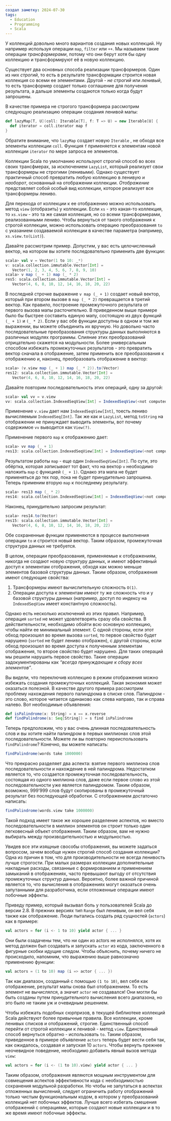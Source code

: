 ```yaml
---
создал заметку: 2024-07-30
tags:
  - Education
  - Programming
  - Scala
---
```

У коллекций довольно много вариантов создания новых коллекций. Ну например используя операции `map`, `filter` или `++`. Мы называем такие операции _трансформерами_, потому что они берут хотя бы одну коллекцию и трансформируют её в новую коллекцию.

Существует два основных способа реализации трансформеров. Один из них _строгий_, то есть в результате трансформации строится новая коллекция со всеми ее элементами. Другой - _не строгий_ или _ленивый_, то есть трансформер создает только соглашение для получения результата, а дальше элементы создаются только когда будут запрошены.

В качестве примера не строгого трансформера рассмотрим следующую реализацию операции создания ленивой мапы:
```scala
def lazyMap[T, U](coll: Iterable[T], f: T => U) = new Iterable[U] {
  def iterator = coll.iterator map f
}
```
Обратите внимание, что `lazyMap` создает новую `Iterable` , не обходя все элементы коллекции `coll`. Функция `f` применяется к элементам новой коллекции `iterator` по мере запроса ее элементов.

Коллекции Scala по умолчанию используют строгий способ во всех своих трансфмерах, за исключением `LazyList`, который реализует свои трансформеры не строгими (ленивыми). Однако существует практичный способ превратить любую коллекцию в ленивую и _наоборот_, основанный на отображении коллекции. _Отображение_ представляет собой особый вид коллекции, которое реализует все трансформеры лениво.

Для перехода от коллекции к ее отображению можно использовать метод `view` (отобразить) у коллекции. Если `xs` - это какая-то коллекция, то `xs.view` - это та же самая коллекция, но со всеми трансформерами, реализованными лениво. Чтобы вернуться от такого отображения к строгой коллекции, можно использовать операцию преобразования `to` с указанием создаваемой коллекции в качестве параметра (например, `xs.view.to(List)`).

Давайте рассмотрим пример. Допустим, у вас есть целочисленный вектор, на котором вы хотите последовательно применить две функции:
```scala
scala> val v = Vector(1 to 10: _*)
v: scala.collection.immutable.Vector[Int] =
   Vector(1, 2, 3, 4, 5, 6, 7, 8, 9, 10)
scala> v map (_ + 1) map (_ * 2)
res5: scala.collection.immutable.Vector[Int] =
   Vector(4, 6, 8, 10, 12, 14, 16, 18, 20, 22)
```
В последней строчке выражение `v map (_ + 1)` создает новый вектор, который при втором вызове в `map (_ * 2)` превращается в третий вектор. Как правило, построение промежуточного результата от первого вызова мапы расточительно. В приведенном выше примере было бы быстрее составить единую мапу, состоящую из двух функций `(_ + 1)` и `(_ * 2)`. Если у вас обе функции доступны в одном и том же выражении, вы можете объединить их вручную. Но довольно часто последовательные преобразования структуры данных выполняются в различных модулях программы. Слияние этих преобразований отрицательно скажется на модульности. Более универсальным способом избежать промежуточных результатов - это превратить вектор сначала в отображение, затем применить все преобразования к отображению и, наконец, преобразовать отображение в вектор:
```scala
scala> (v.view map (_ + 1) map (_ * 2)).to(Vector)
res12: scala.collection.immutable.Vector[Int] =
   Vector(4, 6, 8, 10, 12, 14, 16, 18, 20, 22)  
```
Давайте повторим последовательность этих операций, одну за другой:
```scala
scala> val vv = v.view
vv: scala.collection.IndexedSeqView[Int] = IndexedSeqView(<not computed>)
```
Применение `v.view` дает нам `IndexedSeqView[Int]`, тоесть лениво вычисляемым `IndexedSeq[Int]`. Так же как и `LazyList`, метод `toString` на отображении не принуждает выводить элементы, вот почему содержимое `vv` выводится как `View(?)`.

Применение первого `map` к отображению дает:
```scala
scala> vv map (_ + 1)
res13: scala.collection.IndexedSeqView[Int] = IndexedSeqView(<not computed>)
```
Результатом работы `map` - еще один `IndexedSeqView[Int]`. По сути, это обёртка, которая _записывает_ тот факт, что на вектор `v` необходимо наложить `map` с функцией `(_ + 1)`. Однако эта мапа не будет применяться до тех пор, пока не будет принудительно запрошена. Теперь применим вторую `map` к последнему результату.
```scala
scala> res13 map (_ * 2)
res14: scala.collection.IndexedSeqView[Int] = IndexedSeqView(<not computed>)
```
Наконец, принудительно запросим результат:
```scala
scala> res14.to(Vector)
res15: scala.collection.immutable.Vector[Int] =
   Vector(4, 6, 8, 10, 12, 14, 16, 18, 20, 22)
```
Обе сохраненные функции применяются в процессе выполнения операции `to` и строится новый вектор. Таким образом, промежуточная структура данных не требуется.

В целом, операции преобразования, применяемые к отображениям, никогда не создают новую структуру данных, и имеют эффективный доступ к элементам отображения, обходя как можно меньше элементов базовой структуры данных. Таким образом, отображения имеют следующие свойства:
1. Трансформеры имеют вычислительную сложность `O(1)`.
2. Операции доступа к элементам имеют ту же сложность что и у базовой структуры данных (например, доступ по индексу на `IndexedSeqView` имеет константную сложность).

Однако есть несколько исключений из этих правил. Например, операция `sorted` не может удовлетворять сразу оба свойства. В действительности, необходимо обойти всю основную коллекцию, чтобы найти ее минимальный элемент. С одной стороны, если этот обход произошел во время вызова `sorted`, то первое свойство будет нарушено (`sorted` не будет лениво отображен), с другой стороны, если обход произошел во время доступа к полученным элементам отображения, то второе свойство будет нарушено. Для таких операций мы решили нарушить первое свойство. Такие операции задокументированы как _“всегда принуждающие к сбору всех элементов”_.

Вы видели, что переключив коллекцию в режим отображения можно избежать создания промежуточных коллекций. Такая экономия может оказаться полезной. В качестве другого примера рассмотрим проблему нахождения первого палиндрома в списке слов. Палиндром - это слово, которое читается одинаково как слева направо, так и справа налево. Вот необходимые объявления:
```scala
def isPalindrome(x: String) = x == x.reverse
def findPalindrome(s: Seq[String]) = s find isPalindrome
```
Теперь предположим, что у вас очень длинная последовательность слов и вы хотите найти палиндром в первых миллионах слов этой последовательности. Можете ли вы повторно переиспользовать `findPalindrome`? Конечно, вы можете написать:
```scala
findPalindrome(words take 1000000)
```
Что прекрасно разделяет два аспекта: взятие первого миллиона слов последовательности и нахождение в ней палиндрома. Недостатком является то, что создается промежуточная последовательность, состоящая из одного миллиона слов, даже если первое слово из этой последовательности уже является палиндромом. Таким образом, возможно, 999’999 слов будут скопированы в промежуточный результат без последующей обработки. С отображением достаточно написать:
```scala
findPalindrome(words.view take 1000000)
```
Такой подход имеет такое же хорошее разделение аспектов, но вместо последовательности в миллион элементов он строит только один легковесный объект отображения. Таким образом, вам не нужно выбирать между производительностью и модульностью.

Увидев все эти изящные свособы отображения, вы можете задаться вопросом, зачем вообще нужен строгий способ создания коллекции? Одна из причин в том, что для производительности не всегда ленивость лучше строгости. При малых размерах коллекции дополнительные накладные расходы, связанные с формированием и применением замыканий в отображениях, часто превышают выгоду от отсутствия промежуточных структур данных. Вероятно, более важной причиной является то, что вычисления в отображениях могут оказаться очень запутанными для разработчика, если отложенные операции имеют побочные эффекты.

Приведу пример, который вызывал боль у пользователей Scala до версии 2.8. В прежних версиях тип `Range` был ленивым, он вел себя также как отображение. Люди пытались создать ряд сущностей (`actors`) как в примере:
```scala
val actors = for (i <- 1 to 10) yield actor { ... }
```
Они были озадачены тем, что ни один из actors не исполнялся, хотя их метод должен был создавать и запускать `actor` из кода, заключенного в фигурные скобки идущие следом. Чтобы объяснить, почему ничего не происходило, напомним, что выражению выше равнозначно применению функции:
```scala
val actors = (1 to 10) map (i => actor { ... })
```
Так как диапазон, созданный с помощью `(1 to 10)`, вел себя как отображение, результат мапы снова был отображением. То есть элемент не вычислялся, а значит `actor` не создавался! Они могли бы быть созданы путем принудительного вычисления всего диапазона, но это было не таким уж и очевидным решением.

Чтобы избежать подобных сюрпризов, в текущей библиотеке коллекций Scala действуют более привычные правила. Все коллекции, кроме ленивых списков и отображений, строгие. Единственный способ перейти от строгой коллекции к ленивой - метод `view`. Единственный способ вернуться обратно - использовать `to`. Таким образом, приведенное в примере объявление `actors` теперь будет вести себя так, как ожидалось, создавая и запуская 10 `actors`. Чтобы вернуть прежнее неочевидное поведение, необходимо добавить явный вызов метода `view`:
```scala
val actors = for (i <- (1 to 10).view) yield actor { ... }
```
Таким образом, отображения являются мощным инструментом для совмещения аспектов эффективности кода с необходимостью сохранения модульной разработки. Но чтобы не запутаться в аспектах отложенных вычислений, следует ограничить работу отображений только чистым функциональным кодом, в котором у преобразований коллекций нет побочных эффектов. Лучше всего избегать смешения отображений с операциями, которые создают новые коллекции и в то же время имеют побочные эффекты.